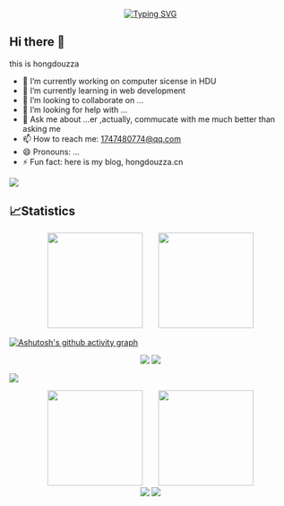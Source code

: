 
<p align="center">
    <a href="https://hongdouzza.cn"><img src="https://readme-typing-svg.herokuapp.com?font=consolas&weight=100&size=45&duration=4000&pause=4000&center=%E7%9C%9F%E7%9A%84&vCenter=%E7%9C%9F%E7%9A%84&multiline=true&width=420&height=70&lines=hongdouzza.cn" alt="Typing SVG" /></a>
</p>

## Hi there 👋
this is hongdouzza
- 🔭 I’m currently working on computer sicense in HDU
- 🌱 I’m currently learning in web development
- 👯 I’m looking to collaborate on ...
- 🤔 I’m looking for help with ...
- 💬 Ask me about ...er ,actually, commucate with me much better than asking me 
- 📫 How to reach me: 1747480774@qq.com
- 😄 Pronouns: ...
- ⚡ Fun fact: here is my blog, hongdouzza.cn

![](https://raw.githubusercontent.com/hongdouzza/hongdouzza/main/dist/github-contribution-grid-snake.svg)
## 📈Statistics

<div align="center">
<span>&emsp;&emsp;</span>
<img height="170px" src="https://github-readme-stats.vercel.app/api?username=hongdouzza" /><span>&emsp;&emsp;</span><img height="170px" src="https://github-readme-stats.vercel.app/api/top-langs/?username=hongdouzza&layout=compact&langs_count=8" />
<span>&emsp;&emsp;</span>
</div>

[![Ashutosh's github activity graph](https://github-readme-activity-graph.vercel.app/graph?username=hongdouzza&theme=github-compact)](https://github.com/ashutosh00710/github-readme-activity-graph)

<div align="center">
    <img  src="https://github-readme-streak-stats.herokuapp.com/?user=hongdouzza" />
    <img  src="https://github-profile-trophy.vercel.app/?username=hongdouzza" />
</div>

<!--   profile-night-rainbow.svg -->
![](./profile-3d-contrib/profile-green-animate.svg)

<div align="center">
<span>&emsp;&emsp;</span>
<img height="170px" src="https://github-readme-stats-hongdouzza.vercel.app/api?username=hongdouzza" /><span>&emsp;&emsp;</span><img height="170px" src="https://github-readme-stats-hongdouzza.vercel.app/api/top-langs/?username=hongdouzza&layout=compact&langs_count=8" />
<span>&emsp;&emsp;</span>
</div>

<div align="center">
    <img  src="https://github-readme-streak-stats.herokuapp.com/?user=hongdouzza" />
    <img  src="https://github-profile-trophy.vercel.app/?username=hongdouzza&row=1" />
</div>



<!--
**hongdouzza/hongdouzza** is a ✨ _special_ ✨ repository because its `README.md` (this file) appears on your GitHub profile.

Here are some ideas to get you started:

- 🔭 I’m currently working on ...
- 🌱 I’m currently learning ...
- 👯 I’m looking to collaborate on ...
- 🤔 I’m looking for help with ...
- 💬 Ask me about ...
- 📫 How to reach me: ...
- 😄 Pronouns: ...
- ⚡ Fun fact: ...
-->
